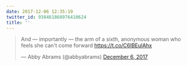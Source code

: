 ```yaml
---
date: 2017-12-06 12:35:19
twitter_id: 938461868976410624
title: ''
---
```


<blockquote class="twitter-tweet"><p lang="en" dir="ltr">And — importantly — the arm of a sixth, anonymous woman who feels she can&#39;t come forward <a href="https://t.co/C6lBEulAhx">https://t.co/C6lBEulAhx</a></p>&mdash; Abby Abrams (@abbyabrams) <a href="https://twitter.com/abbyabrams/status/938393846962114560?ref_src=twsrc%5Etfw">December 6, 2017</a></blockquote>
<script async src="https://platform.twitter.com/widgets.js" charset="utf-8"></script>
